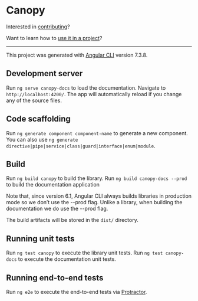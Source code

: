 # Canopy

Interested in [contributing](./CONTRIBUTE.md)?

Want to learn how to [use it in a project](./USAGE.md)?

-----

This project was generated with [Angular CLI](https://github.com/angular/angular-cli) version 7.3.8.

## Development server

Run `ng serve canopy-docs` to load the documentation. Navigate to `http://localhost:4200/`. The app will automatically reload if you change any of the source files.

## Code scaffolding

Run `ng generate component component-name` to generate a new component. You can also use `ng generate directive|pipe|service|class|guard|interface|enum|module`.

## Build

Run `ng build canopy` to build the library.
Run `ng build canopy-docs --prod` to build the documentation application

Note that, since version 6.1, Angular CLI always builds libraries in production mode so we don’t use the --prod flag. Unlike a library, when building the documentation we do use the --prod flag.

The build artifacts will be stored in the `dist/` directory.

## Running unit tests

Run `ng test canopy` to execute the library unit tests.
Run `ng test canopy-docs` to execute the documentation unit tests.

## Running end-to-end tests

Run `ng e2e` to execute the end-to-end tests via [Protractor](http://www.protractortest.org/).

